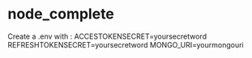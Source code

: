 # node_complete


Create a .env with :
ACCESTOKENSECRET=yoursecretword
REFRESHTOKENSECRET=yoursecretword
MONGO_URI=yourmongouri

